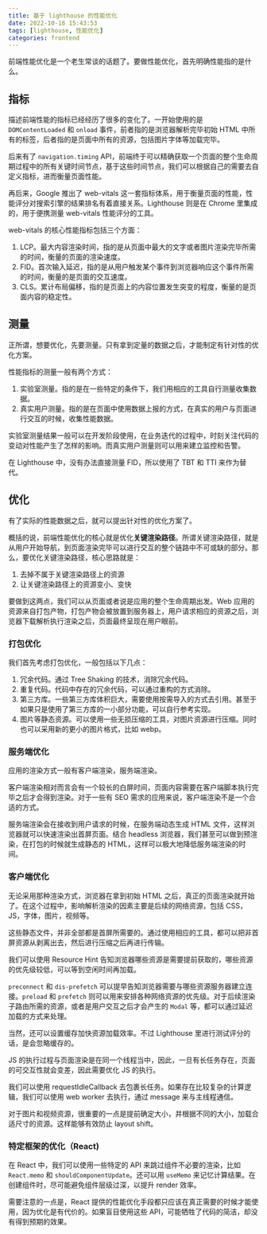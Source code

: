 ```yaml
---
title: 基于 lighthouse 的性能优化
date: 2022-10-16 15:43:53
tags: [lighthouse, 性能优化]
categories: frontend
---
```


前端性能优化是一个老生常谈的话题了。要做性能优化，首先明确性能指的是什么。

## 指标

描述前端性能的指标已经经历了很多的变化了。一开始使用的是 `DOMContentLoaded` 和 `onload` 事件，前者指的是浏览器解析完毕初始 HTML 中所有的标签，后者指的是页面中所有的资源，包括图片字体等加载完毕。

后来有了 `navigation.timing` API，前端终于可以精确获取一个页面的整个生命周期过程中的所有关键时间节点，基于这些时间节点，我们可以根据自己的需要去自定义指标，进而衡量页面性能。

再后来，Google 推出了 web-vitals 这一套指标体系，用于衡量页面的性能，性能评分对搜索引擎的结果排名有着直接关系。Lighthouse 则是在 Chrome 里集成的，用于便携测量 web-vitals 性能评分的工具。

<!--more-->

web-vitals 的核心性能指标包括三个方面：

1. LCP。最大内容渲染时间，指的是从页面中最大的文字或者图片渲染完毕所需的时间，衡量的页面的渲染速度。
2. FID。首次输入延迟，指的是从用户触发某个事件到浏览器响应这个事件所需的时间，衡量的是页面的交互速度。
3. CLS。累计布局偏移，指的是页面上的内容位置发生突变的程度，衡量的是页面内容的稳定性。

## 测量

正所谓，想要优化，先要测量。只有拿到定量的数据之后，才能制定有针对性的优化方案。

性能指标的测量一般有两个方式：

1. 实验室测量。指的是在一些特定的条件下，我们用相应的工具自行测量收集数据。
2. 真实用户测量。指的是在页面中使用数据上报的方式，在真实的用户与页面进行交互的时候，收集性能数据。

实验室测量结果一般可以在开发阶段使用，在业务迭代的过程中，时刻关注代码的变动对性能产生了怎样的影响。而真实用户测量则可以用来建立监控和告警。

在 Lighthouse 中，没有办法直接测量 FID，所以使用了 TBT 和 TTI 来作为替代。

## 优化

有了实际的性能数据之后，就可以提出针对性的优化方案了。

概括的说，前端性能优化的核心就是优化**关键渲染路径**。所谓关键渲染路径，就是从用户开始导航，到页面渲染完毕可以进行交互的整个链路中不可或缺的部分。那么，要优化关键渲染路径，核心思路就是：

1. 去掉不属于关键渲染路径上的资源
2. 让关键渲染路径上的资源变小、变快

要做到这两点，我们可以从页面或者说是应用的整个生命周期出发。Web 应用的资源来自打包产物，打包产物会被放置到服务器上，用户请求相应的资源之后，浏览器下载解析执行渲染之后，页面最终呈现在用户眼前。

### 打包优化

我们首先考虑打包优化，一般包括以下几点：

1. 冗余代码。通过 Tree Shaking 的技术，消除冗余代码。
2. 重复代码。代码中存在的冗余代码，可以通过重构的方式消除。
3. 第三方库。一些第三方库体积巨大，需要使用按需导入的方式去引用。甚至于如果只是使用了第三方库的一小部分功能，可以自行参考实现。
4. 图片等静态资源。可以使用一些无损压缩的工具，对图片资源进行压缩。同时也可以采用新的更小的图片格式，比如 webp。

### 服务端优化

应用的渲染方式一般有客户端渲染，服务端渲染。

客户端渲染相对而言会有一个较长的白屏时间，页面内容需要在客户端脚本执行完毕之后才会得到渲染。对于一些有 SEO 需求的应用来说，客户端渲染不是一个合适的方式。

服务端渲染会在接收到用户请求的时候，在服务端动态生成 HTML 文件，这样浏览器就可以快速渲染出首屏页面。结合 headless 浏览器，我们甚至可以做到预渲染，在打包的时候就生成静态的 HTML，这样可以极大地降低服务端渲染的时间。

### 客户端优化

无论采用那种渲染方式，浏览器在拿到初始 HTML 之后，真正的页面渲染就开始了。在这个过程中，影响解析渲染的因素主要是后续的网络资源，包括 CSS，JS，字体，图片，视频等。

这些静态文件，并非全部都是首屏所需要的。通过使用相应的工具，都可以把非首屏资源从剥离出去，然后进行压缩之后再进行传输。

我们可以使用 Resource Hint 告知浏览器哪些资源是需要提前获取的，哪些资源的优先级较低，可以等到空闲时间再加载。

`preconnect` 和 `dis-prefetch` 可以提早告知浏览器需要与哪些资源服务器建立连接。`preload` 和 `prefetch` 则可以用来安排各种网络资源的优先级。对于后续渲染子路由所需的资源，或者是用户交互之后才会产生的 `Modal` 等，都可以通过延迟加载的方式来处理。

当然，还可以设置缓存加快资源加载效率。不过 Lighthouse 里进行测试评分的话，是会忽略缓存的。

JS 的执行过程与页面渲染是在同一个线程当中，因此，一旦有长任务存在，页面的可交互性就会变差，因此需要优化 JS 的执行。

我们可以使用 requestIdleCallback 去包裹长任务。如果存在比较复杂的计算逻辑，我们可以使用 web worker 去执行，通过 message 来与主线程通信。

对于图片和视频资源，很重要的一点是提前确定大小，并根据不同的大小，加载合适尺寸的资源。这样能够有效防止 layout shift。

### 特定框架的优化（React)

在 React 中，我们可以使用一些特定的 API 来跳过组件不必要的渲染，比如 `React.memo` 和 `shouldComponentUpdate`。还可以用 `useMemo` 来记忆计算结果。在创建组件时，尽可能避免组件层级过深，以提升 render 效率。

需要注意的一点是，React 提供的性能优化手段都只应该在真正需要的时候才能使用，因为优化是有代价的。如果盲目使用这些 API，可能牺牲了代码的简洁，却没有得到预期的效果。
